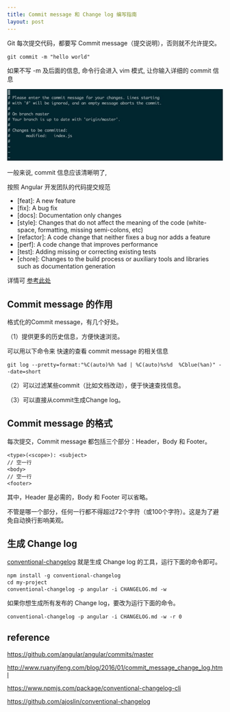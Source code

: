 ```yaml
---
title: Commit message 和 Change log 编写指南
layout: post
---
```



Git 每次提交代码，都要写 Commit message（提交说明），否则就不允许提交。


```shell
git commit -m "hello world"
```

如果不写 -m 及后面的信息, 命令行会进入 vim 模式, 让你输入详细的 commit 信息

![commit](../../assets/images/commit-vim.jpg)

一般来说, commit 信息应该清晰明了, 

按照 Angular 开发团队的代码提交规范

- [feat]: A new feature
- [fix]: A bug fix
- [docs]: Documentation only changes
- [style]: Changes that do not affect the meaning of the code (white-space, formatting, missing semi-colons, etc)
- [refactor]: A code change that neither fixes a bug nor adds a feature
- [perf]: A code change that improves performance
- [test]: Adding missing or correcting existing tests
- [chore]: Changes to the build process or auxiliary tools and libraries such as documentation generation

详情可 [参考此处](https://docs.google.com/document/d/1QrDFcIiPjSLDn3EL15IJygNPiHORgU1_OOAqWjiDU5Y/edit#heading=h.greljkmo14y0)



## Commit message 的作用

格式化的Commit message，有几个好处。

（1）提供更多的历史信息，方便快速浏览。

可以用以下命令来 快速的查看 commit message 的相关信息

```shell
git log --pretty=format:"%C(auto)%h %ad | %C(auto)%s%d  %Cblue(%an)" --date=short
```

（2）可以过滤某些commit（比如文档改动），便于快速查找信息。

（3）可以直接从commit生成Change log。

## Commit message 的格式

每次提交，Commit message 都包括三个部分：Header，Body 和 Footer。

```
<type>(<scope>): <subject>
// 空一行
<body>
// 空一行
<footer>
```

其中，Header 是必需的，Body 和 Footer 可以省略。

不管是哪一个部分，任何一行都不得超过72个字符（或100个字符）。这是为了避免自动换行影响美观。


## 生成 Change log

[conventional-changelog](https://github.com/ajoslin/conventional-changelog) 就是生成 Change log 的工具，运行下面的命令即可。

```shell
npm install -g conventional-changelog
cd my-project
conventional-changelog -p angular -i CHANGELOG.md -w
```

如果你想生成所有发布的 Change log，要改为运行下面的命令。

```shell
conventional-changelog -p angular -i CHANGELOG.md -w -r 0
```


## reference

https://github.com/angular/angular/commits/master

http://www.ruanyifeng.com/blog/2016/01/commit_message_change_log.html

https://www.npmjs.com/package/conventional-changelog-cli

https://github.com/ajoslin/conventional-changelog